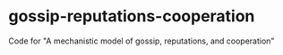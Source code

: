 # gossip-reputations-cooperation
Code for "A mechanistic model of gossip, reputations, and cooperation"
